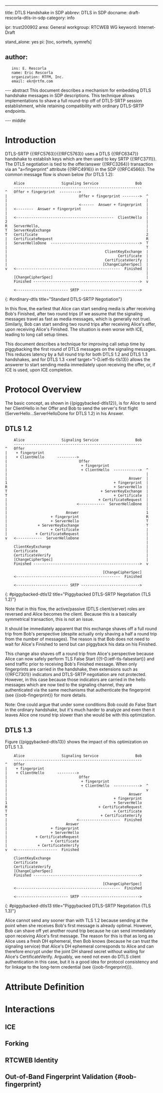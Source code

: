 ---
title: DTLS Handshake in SDP
abbrev: DTLS in SDP
docname: draft-rescorla-dtls-in-sdp
category: info

ipr: trust200902
area: General
workgroup: RTCWEB WG
keyword: Internet-Draft

stand_alone: yes
pi: [toc, sortrefs, symrefs]

author:
 -
       ins: E. Rescorla
       name: Eric Rescorla
       organization: RTFM, Inc.
       email: ekr@rtfm.com




--- abstract
This document describes a mechanism for embedding DTLS handshake
messages in SDP descriptions. This technique allows implementations
to shave a full round-trip off of DTLS-SRTP session establishment,
while retaining compatibility with ordinary DTLS-SRTP endpoints.


--- middle

# Introduction

DTLS-SRTP {{!RFC5763}}{{!RFC5763}} uses
a DTLS {{!RFC6347}} handshake to establish keys which
are then used to key SRTP {{!RFC3711}}. The DTLS
negotiation is tied to the offer/answer {{!RFC3264}}
transaction via an "a=fingerprint" attribute
{{!RFC4916}} in the SDP {{!RFC4566}}. The
common message flow is shown below (for DTLS 1.2):


~~~~
    Alice                 Signaling Service                 Bob
    -----------------------------------------------------------  
^   Offer + fingerprint  --------->
|                                 Offer + fingerprint -------->  ^  
|                                                                |
|                                 <------  Answer + fingerprint  |
|   <--------  Answer + fingerprint                              |
|                                                                |
|   <---------------------------------------------  ClientHello  |
2                                                                |
R   ServerHello,                                                 |
T   ServerKeyExchange                                            |
T   Certificate                                                  2
|   CertificateRequest                                           R
|   ServerHelloDone  ----------------------------------------->  T
|                                                                T
|                                             ClientKeyExchange  |
|                                                   Certificate  |
|                                             CertificateVerify  |
|                                            [ChangeCipherSpec]  |
v   <------------------------------------------------  Finished  |
                                                                 |
    [ChangeCipherSpec]                                           |
    Finished ------------------------------------------------->  v

    <------------------------ SRTP --------------------------->
~~~~
{: #ordinary-dtls title="Standard DTLS-SRTP Negotiation"}

In this flow, the earliest that Alice can start sending media is
after receiving Bob's Finished, after two round trips (if we assume
that the signaling messages travel as fast as media messages,
which is generally not true). Similarly, Bob can start sending
two round trips after receiving Alice's offer, upon receiving
Alice's Finished. The situation is even worse with ICE, leading
to long call setup times.

This document describes a technique for improving call setup time by
piggybacking the first round of DTLS messages on the signaling
messages. This reduces latency by a full round trip for both DTLS 1.2
and DTLS 1.3 handshakes, and for DTLS 1.3 <xref
target="I-D.ietf-tls-tls13}} allows the answerer to start sending media
immediately upon receiving the offer, or, if ICE is used, upon ICE
completion.


# Protocol Overview

The basic concept, as shown in {{piggybacked-dtls12}}, is for
Alice to send her ClientHello in her Offer and Bob to send
the server's first flight (ServerHello...ServerHelloDone for DTLS
1.2) in his Answer.

## DTLS 1.2

~~~~
    Alice                 Signaling Service                 Bob
    -----------------------------------------------------------
^   Offer
|    + fingerprint
|    + ClientHello      --------->
|                                 Offer
|                                  + fingerprint
|                                  + ClientHello  ------------>  ^
|                                                                |
|                                                        Answer  |
1                                                 + fingerprint  |
R                                                 + ServerHello  |
T                                           + ServerKeyExchange  |
T                                                 + Certificate  |
|                                          + CertificateRequest  |
|                                <------------  ServerHelloDone  |
|                                                                |
|                           Answer                               1
|                    + fingerprint                               R
|                    + ServerHello                               T
|              + ServerKeyExchange                               T
|                    + Certificate                               |
|             + CertificateRequest                               |
v   <------------  ServerHelloDone                               |
                                                                 |
    ClientKeyExchange                                            |
    Certificate                                                  |
    CertificateVerify                                            |
    [ChangeCipherSpec]                                           |
    Finished ------------------------------------------------->  v
    
                                             [ChangeCipherSpec]
    <------------------------------------------------  Finished
    
    <------------------------ SRTP --------------------------->
~~~~
{: #piggybacked-dtls12 title="Piggybacked DTLS-SRTP Negotiation (TLS 1.2)"}

Note that in this flow, the active/passive (DTLS client/server) roles
are reversed and Alice becomes the client. Because this is a basically
symmetrical transaction, this is not an issue.

It should be immediately apparent that this exchange shaves off a full
round trip from Bob's perspective (despite actually only shaving a
half a round trip from the number of messages). The reason is that Bob
does not need to wait for Alice's Finished to send but can piggyback
his data on his Finished.

This change also shaves off a round trip from Alice's perspective
because Alice can now safely perform TLS False Start
{{!I-D.ietf-tls-falsestart}} and send traffic prior to receiving Bob's
Finished message. When only fingerprints are carried in the handshake,
then extensions such as {{!RFC7301}} indicators and DTLS-SRTP
negotiation are not protected. However, in this case because those
indicators are carried in the hello messages which are now tied to the
signaling channel, they are authenticated via the same mechanisms
that authenticate the fingerprint (see {{oob-fingerprint}} for
more details.

Note: One could argue that under some conditions Bob could do
False Start in the ordinary handshake, but it's much harder to
analyze and even then it leaves Alice one round trip slower than
she would be with this optimization.

## DTLS 1.3

Figure {{piggybacked-dtls13}} shows the impact of this optimization
on DTLS 1.3. 


~~~~
    Alice                 Signaling Service                 Bob
    -----------------------------------------------------------
^   Offer
|    + fingerprint
|    + ClientHello      --------->
|                                 Offer
|                                  + fingerprint
|                                  + ClientHello  ------------>  ^
|                                                                v
|                                                        Answer  
|                                                 + fingerprint  
1                                                 + ServerHello  
R                                          + CertificateRequest  
T                                                 + Certificate  
T                                           + CertificateVerify   
|                                <-------------------  Finished  
|                           Answer  
|                    + fingerprint  
|                    + ServerHello  
|             + CertificateRequest  
|                    + Certificate  
|              + CertificateVerify   
v   <-------------------  Finished  
                                                                 
    ClientKeyExchange                                            
    Certificate                                                  
    CertificateVerify                                            
    [ChangeCipherSpec]                                           
    Finished ------------------------------------------------->  
    
                                             [ChangeCipherSpec]
    <------------------------------------------------  Finished
    
    <------------------------ SRTP --------------------------->
~~~~
{: #piggybacked-dtls13 title="Piggybacked DTLS-SRTP Negotiation (TLS 1.3)"}
     
Alice cannot send any sooner than with TLS 1.2
because sending at the point when she receives Bob's first
message is already optimal. However, Bob can shave off yet another
round trip because he can send immediately upon receiving Alice's
first message. The reason for this is that as long as Alice
uses a fresh DH ephemeral, then Bob knows (because he can
trust the signaling service) that Alice's DH ephemeral corresponds
to Alice and can therefore encrypt under the joint DH shared
secret without waiting for Alice's CertificateVerify.
Arguably, we need not even do DTLS client authentication in this
case, but it is a good idea for protocol consistency and for
linkage to the long-term credential (see {{oob-fingerprint}}).


# Attribute Definition



# Interactions

## ICE

## Forking

## RTCWEB Identity

## Out-of-Band Fingerprint Validation {#oob-fingerprint}








